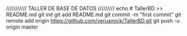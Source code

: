 

/////////// TALLER DE BASE DE DATOS /////////
echo # TallerBD >> README.md
git init
git add README.md
git commit -m "first commit"
git remote add origin https://github.com/verusmick/TallerBD.git
git push -u origin master